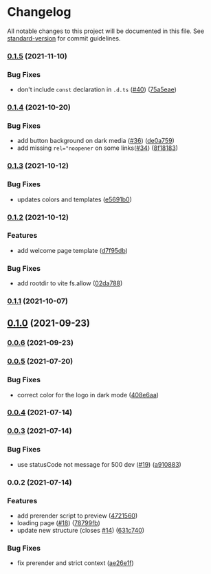 # Changelog

All notable changes to this project will be documented in this file. See [standard-version](https://github.com/conventional-changelog/standard-version) for commit guidelines.

### [0.1.5](https://github.com/nuxt/ui/compare/v0.1.4...v0.1.5) (2021-11-10)

### Bug Fixes

- don't include `const` declaration in `.d.ts` ([#40](https://github.com/nuxt/ui/issues/40)) ([75a5eae](https://github.com/nuxt/ui/commit/75a5eae76b797a9f49e30ec5469056d093a3a302))

### [0.1.4](https://github.com/nuxt/ui/compare/v0.1.3...v0.1.4) (2021-10-20)

### Bug Fixes

- add button background on dark media ([#36](https://github.com/nuxt/ui/issues/36)) ([de0a759](https://github.com/nuxt/ui/commit/de0a75959d06e90239b5a203eeb9e9be6031f0c2))
- add missing `rel="noopener` on some links([#34](https://github.com/nuxt/ui/issues/34)) ([8f18183](https://github.com/nuxt/ui/commit/8f18183f1d6cca49753e3b0a6a1da0aa8e0c9c83))

### [0.1.3](https://github.com/nuxt/ui/compare/v0.1.2...v0.1.3) (2021-10-12)

### Bug Fixes

- updates colors and templates ([e5691b0](https://github.com/nuxt/ui/commit/e5691b049b684ae98a04c5a324679d0b1f34053b))

### [0.1.2](https://github.com/nuxt/ui/compare/v0.1.0...v0.1.2) (2021-10-12)

### Features

- add welcome page template ([d7f95db](https://github.com/nuxt/ui/commit/d7f95db8c3344a2a05f91fb332f0f5ab1908b780))

### Bug Fixes

- add rootdir to vite fs.allow ([02da788](https://github.com/nuxt/ui/commit/02da78871564c5128b435694daa62c02b3acbef0))

### [0.1.1](https://github.com/nuxt/ui/compare/v0.1.0...v0.1.1) (2021-10-07)

## [0.1.0](https://github.com/nuxt/ui/compare/v0.0.6...v0.1.0) (2021-09-23)

### [0.0.6](https://github.com/nuxt/ui/compare/v0.0.5...v0.0.6) (2021-09-23)

### [0.0.5](https://github.com/nuxt/ui/compare/v0.0.3...v0.0.5) (2021-07-20)

### Bug Fixes

- correct color for the logo in dark mode ([408e6aa](https://github.com/nuxt/ui/commit/408e6aa22c0ba4920dadfa4f2eae9391d2862111))

### [0.0.4](https://github.com/nuxt/ui/compare/v0.0.3...v0.0.4) (2021-07-14)

### [0.0.3](https://github.com/nuxt/ui/compare/v0.0.2...v0.0.3) (2021-07-14)

### Bug Fixes

- use statusCode not message for 500 dev ([#19](https://github.com/nuxt/ui/issues/19)) ([a910883](https://github.com/nuxt/ui/commit/a910883024b2280770cbe985092153666eb17790))

### 0.0.2 (2021-07-14)

### Features

- add prerender script to preview ([4721560](https://github.com/nuxt/ui/commit/4721560e969ce52d29107546aae2fef9a6e6224f))
- loading page ([#18](https://github.com/nuxt/ui/issues/18)) ([78799fb](https://github.com/nuxt/ui/commit/78799fb695a896f6a992f28225b99283a38503ff))
- update new structure (closes [#14](https://github.com/nuxt/ui/issues/14)) ([631c740](https://github.com/nuxt/ui/commit/631c740396736e124c3cea288c0bcc22545d4269))

### Bug Fixes

- fix prerender and strict context ([ae26e1f](https://github.com/nuxt/ui/commit/ae26e1f21e85155595cfd861d20cddeff858ad5f))
